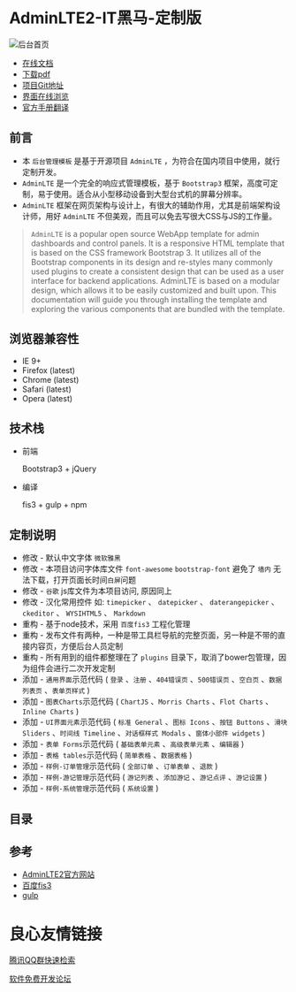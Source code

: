# AdminLTE2-IT黑马-定制版

![后台首页](https://itheima2017.gitbooks.io/adminlte2-itheima-doc/img/hans/index.png)

- [在线文档](https://itheima2017.gitbooks.io/adminlte2-itheima-doc)
- [下载pdf](https://www.gitbook.com/download/pdf/book/itheima2017/adminlte2-itheima-doc)
- [项目Git地址](http://git.oschina.net/docafe/adminlte2-itcast)
- [界面在线浏览](http://research.itcast.cn/adminlte2-itcast/release/dist/pages/all-admin-index.html)
- [官方手册翻译](http://research.itcast.cn/adminlte2-itcast/release/dist/pages/documentation.html)

## 前言

- 本 `后台管理模板` 是基于开源项目 `AdminLTE` ，为符合在国内项目中使用，就行定制开发。
- `AdminLTE` 是一个完全的响应式管理模板，基于 `Bootstrap3` 框架，高度可定制，易于使用。适合从小型移动设备到大型台式机的屏幕分辨率。
- `AdminLTE` 框架在网页架构与设计上，有很大的辅助作用，尤其是前端架构设计师，用好 `AdminLTE` 不但美观，而且可以免去写很大CSS与JS的工作量。

> `AdminLTE` is a popular open source WebApp template for admin dashboards and control panels. It is a responsive HTML template that is based on the CSS framework Bootstrap 3. It utilizes all of the Bootstrap components in its design and re-styles many commonly used plugins to create a consistent design that can be used as a user interface for backend applications. AdminLTE is based on a modular design, which allows it to be easily customized and built upon. This documentation will guide you through installing the template and exploring the various components that are bundled with the template.

## 浏览器兼容性

- IE 9+
- Firefox (latest)
- Chrome (latest)
- Safari (latest)
- Opera (latest)

## 技术栈

- 前端

    Bootstrap3 + jQuery

- 编译

    fis3 + gulp + npm

## 定制说明

- 修改 - 默认中文字体 `微软雅黑`
- 修改 - 本项目访问字体库文件 `font-awesome` `bootstrap-font` 避免了 `墙内` 无法下载，打开页面长时间`白屏`问题
- 修改 - `谷歌` js库文件为本项目访问, 原因同上
- 修改 - 汉化常用控件 如: `timepicker` 、 `datepicker` 、 `daterangepicker` 、 `ckeditor` 、  `WYSIHTML5` 、 `Markdown`
- 重构 - 基于node技术，采用 `百度fis3` 工程化管理
- 重构 - 发布文件有两种，一种是带工具栏导航的完整页面，另一种是不带的直接内容页，方便后台人员定制
- 重构 - 所有用到的组件都整理在了 `plugins` 目录下，取消了bower包管理，因为组件会进行二次开发定制
- 添加 - `通用界面`示范代码 ( `登录` 、`注册` 、`404错误页` 、`500错误页` 、`空白页` 、`数据列表页` 、`表单页样式` )
- 添加 - `图表Charts`示范代码 ( `ChartJS` 、`Morris Charts` 、`Flot Charts` 、`Inline Charts` )
- 添加 - `UI界面元素`示范代码 ( `标准 General` 、`图标 Icons` 、`按钮 Buttons` 、`滑块 Sliders` 、`时间线 Timeline` 、`对话框样式 Modals` 、`窗体小部件 widgets` )
- 添加 - `表单 Forms`示范代码 ( `基础表单元素` 、`高级表单元素` 、`编辑器` )
- 添加 - `表格 tables`示范代码 ( `简单表格` 、`数据表格` )
- 添加 - `样例-订单管理`示范代码 ( `全部订单` 、`订单表单` 、`退款` )
- 添加 - `样例-游记管理`示范代码 ( `游记列表` 、`添加游记` 、`游记点评` 、`游记设置` )
- 添加 - `样例-系统管理`示范代码 ( `系统设置` )

## 目录

## 参考

- [AdminLTE2官方网站](https://almsaeedstudio.com/)
- [百度fis3](http://fis.baidu.com/fis3/index.html)
- [gulp](http://gulpjs.com/)

 # 良心友情链接

[腾讯QQ群快速检索](http://u.720life.cn/s/8cf73f7c)

[软件免费开发论坛](http://u.720life.cn/s/bbb01dc0)